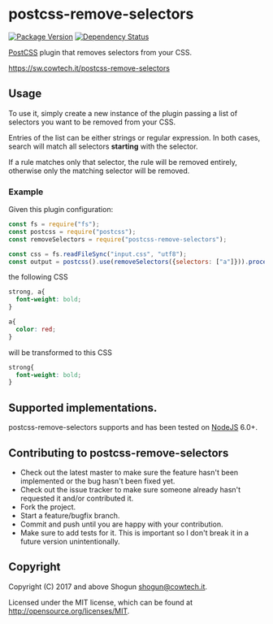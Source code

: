 # postcss-remove-selectors

[![Package Version](https://badge.fury.io/js/postcss-remove-selectors.png)](http://badge.fury.io/js/postcss-remove-selectors)
[![Dependency Status](https://gemnasium.com/ShogunPanda/postcss-remove-selectors.png?travis)](https://gemnasium.com/ShogunPanda/postcss-remove-selectors)

[PostCSS](http://postcss.org/) plugin that removes selectors from your CSS.

https://sw.cowtech.it/postcss-remove-selectors

## Usage

To use it, simply create a new instance of the plugin passing a list of selectors you want to be removed from your CSS.

Entries of the list can be either strings or regular expression. In both cases, search will match all selectors **starting** with the selector.

If a rule matches only that selector, the rule will be removed entirely, otherwise only the matching selector will be removed.

### Example

Given this plugin configuration:

```javascript
const fs = require("fs");
const postcss = require("postcss");
const removeSelectors = require("postcss-remove-selectors");

const css = fs.readFileSync("input.css", "utf8");
const output = postcss().use(removeSelectors({selectors: ["a"]})).process(css).css;
```

the following CSS

```css
strong, a{
  font-weight: bold;
}

a{
  color: red;
}
```

will be transformed to this CSS

```css
strong{
  font-weight: bold;
}
```

## Supported implementations.

postcss-remove-selectors supports and has been tested on [NodeJS](http://nodejs.org) 6.0+.

## Contributing to postcss-remove-selectors

* Check out the latest master to make sure the feature hasn't been implemented or the bug hasn't been fixed yet.
* Check out the issue tracker to make sure someone already hasn't requested it and/or contributed it.
* Fork the project.
* Start a feature/bugfix branch.
* Commit and push until you are happy with your contribution.
* Make sure to add tests for it. This is important so I don't break it in a future version unintentionally.

## Copyright

Copyright (C) 2017 and above Shogun <shogun@cowtech.it>.

Licensed under the MIT license, which can be found at http://opensource.org/licenses/MIT.
